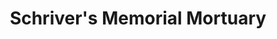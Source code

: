 ---
title: "Schriver's Memorial Mortuary"
url: /aberdeen/schrivers-memorial-mortuary/
shop: funeral directors
---